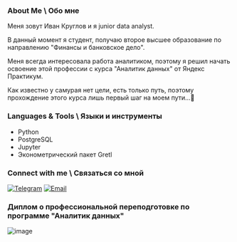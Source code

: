 ### About Me \ Обо мне
Меня зовут Иван Круглов и я junior data analyst. 

В данный момент я студент, получаю второе высшее образование по направлению "Финансы и банковское дело".

Меня всегда интересовала работа аналитиком, поэтому я решил начать освоение этой профессии с курса "Аналитик данных" от Яндекс Практикум.

Как известно у самурая нет цели, есть только путь, поэтому прохождение этого курса лишь первый шаг на моем пути...🐺

### Languages & Tools \ Языки и инструменты
* Python
* PostgreSQL
* Jupyter
* Эконометрический пакет Gretl



### Connect with me \ Связаться со мной
[![Telegram](https://img.shields.io/badge/-Telegram-008B8B?style=for-the-badge&logo=Telegram)](https://t.me/kaleidoscope_dream) 
[![Email](https://img.shields.io/badge/-Email-008B8B?style=for-the-badge&logo=Gmail)](mailto:i.krugo057@gmail.com)


### Диплом о профессиональной переподготовке по программе "Аналитик данных"
![image](https://github.com/quantority/quantority/assets/150227127/2230e051-6033-4e1e-aa45-f7b8da000250)
